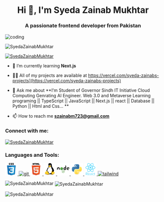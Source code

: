 <h1 align="center">Hi 👋, I'm 	Syeda Zainab Mukhtar</h1>
<h3 align="center">A passionate frontend developer from Pakistan</h3>

<img align='center' alt='coding' width='900' src='https://media0.giphy.com/media/26tn33aiTi1jkl6H6/giphy.gif?cid=6c09b952wwzodw2672t344qnpdyngpl2ru03gzs1olikatut&ep=v1_gifs_search&rid=giphy.gif&ct=g'>

<p align="left"> <img src="https://komarev.com/ghpvc/?username=SyedaZainabMukhtar&label=Profile%20views&color=0e75b6&style=flat" alt="SyedaZainabMukhtar" /> </p>

<p align="left"> <a href="https://github.com/ryo-ma/github-profile-trophy"><img src="https://github-profile-trophy.vercel.app/?username=SyedaZainabMukhtar" alt="SyedaZainabMukhtar" /></a> </p>

- 🌱 I’m currently learning **Next.js**

- 👨‍💻 All of my projects are available at https://vercel.com/syeda-zainabs-projects](https://vercel.com/syeda-zainabs-projects)

- 💬 Ask me about **I'm Student of Governor Sindh IT Initiative Cloud Computing Genrating AI Engineer. Web 3.0 and Metaverse Learning programing || TypeScript || JavaScript || Next.js || react || Database || Python || Html and Css... **

- 📫 How to reach me **szainabm723@gmail.com**

<h3 align="left">Connect with me:</h3>
<p align="left">
<a href="https://www.linkedin.com/in/syeda-zainab-mukhtar-5443391a6/" target="blank"><img align="center" src="https://raw.githubusercontent.com/rahuldkjain/github-profile-readme-generator/master/src/images/icons/Social/linked-in-alt.svg" alt="SyedaZainabMukhtar" height="30" width="40" /></a>
</p>

<h3 align="left">Languages and Tools:</h3>
<p align="left"> <a href="https://www.w3schools.com/css/" target="_blank" rel="noreferrer"> <img src="https://raw.githubusercontent.com/devicons/devicon/master/icons/css3/css3-original-wordmark.svg" alt="css3" width="40" height="40"/> </a> <a href="https://git-scm.com/" target="_blank" rel="noreferrer"> <img src="https://www.vectorlogo.zone/logos/git-scm/git-scm-icon.svg" alt="git" width="40" height="40"/> </a> <a href="https://www.w3.org/html/" target="_blank" rel="noreferrer"> <img src="https://raw.githubusercontent.com/devicons/devicon/master/icons/html5/html5-original-wordmark.svg" alt="html5" width="40" height="40"/> </a> <a href="https://www.linux.org/" target="_blank" rel="noreferrer"> <img src="https://raw.githubusercontent.com/devicons/devicon/master/icons/linux/linux-original.svg" alt="linux" width="40" height="40"/> </a> <a href="https://nodejs.org" target="_blank" rel="noreferrer"> <img src="https://raw.githubusercontent.com/devicons/devicon/master/icons/nodejs/nodejs-original-wordmark.svg" alt="nodejs" width="40" height="40"/> </a> <a href="https://www.python.org" target="_blank" rel="noreferrer"> <img src="https://raw.githubusercontent.com/devicons/devicon/master/icons/python/python-original.svg" alt="python" width="40" height="40"/> </a> <a href="https://reactjs.org/" target="_blank" rel="noreferrer"> <img src="https://raw.githubusercontent.com/devicons/devicon/master/icons/react/react-original-wordmark.svg" alt="react" width="40" height="40"/> </a> <a href="https://tailwindcss.com/" target="_blank" rel="noreferrer"> <img src="https://www.vectorlogo.zone/logos/tailwindcss/tailwindcss-icon.svg" alt="tailwind" width="40" height="40"/> </a> </p>

<p><img align="left" src="https://github-readme-stats.vercel.app/api/top-langs?username=SyedaZainabMukhtar&show_icons=true&locale=en&layout=compact" alt="SyedaZainabMukhtar" /></p>

<p>&nbsp;<img align="center" src="https://github-readme-stats.vercel.app/api?username=SyedaZainabMukhtar&show_icons=true&locale=en" alt="SyedaZainabMukhtar" /></p>

<p><img align="center" src="https://github-readme-streak-stats.herokuapp.com/?user=SyedaZainabMukhtar&" alt="SyedaZainabMukhtar" /></p>
